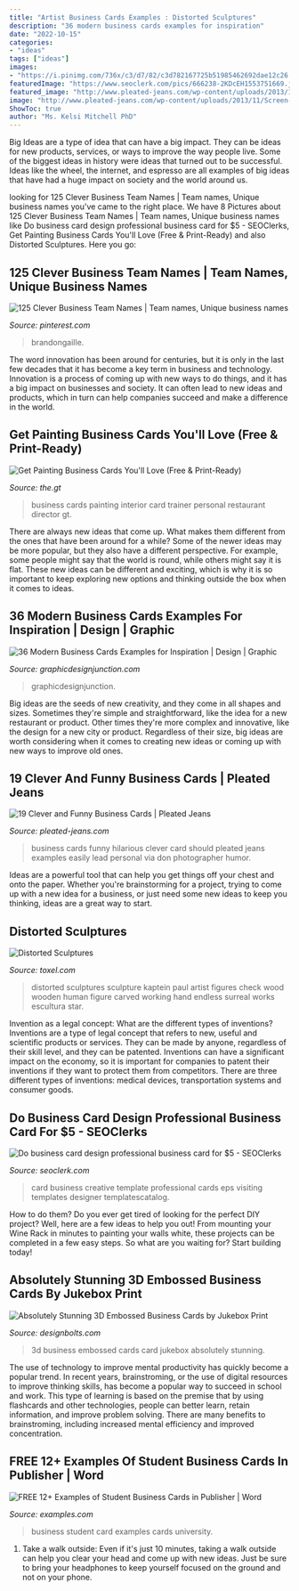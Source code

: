 ```yaml
---
title: "Artist Business Cards Examples : Distorted Sculptures"
description: "36 modern business cards examples for inspiration"
date: "2022-10-15"
categories:
- "ideas"
tags: ["ideas"]
images:
- "https://i.pinimg.com/736x/c3/d7/82/c3d782167725b51985462692dae12c26.jpg"
featuredImage: "https://www.seoclerk.com/pics/666238-2KDcEH1553751669.jpg"
featured_image: "http://www.pleated-jeans.com/wp-content/uploads/2013/11/Screen-shot-2013-11-24-at-1.47.49-PM.jpg"
image: "http://www.pleated-jeans.com/wp-content/uploads/2013/11/Screen-shot-2013-11-24-at-1.47.49-PM.jpg"
ShowToc: true
author: "Ms. Kelsi Mitchell PhD"
---
```



Big Ideas are a type of idea that can have a big impact. They can be ideas for new products, services, or ways to improve the way people live. Some of the biggest ideas in history were ideas that turned out to be successful. Ideas like the wheel, the internet, and espresso are all examples of big ideas that have had a huge impact on society and the world around us.

	

		
looking for 125 Clever Business Team Names | Team names, Unique business names you've came to the right place. We have 8 Pictures about 125 Clever Business Team Names | Team names, Unique business names like Do business card design professional business card for $5 - SEOClerks, Get Painting Business Cards You&#039;ll Love (Free &amp; Print-Ready) and also Distorted Sculptures. Here you go:
		
    
## 125 Clever Business Team Names | Team Names, Unique Business Names

<img loading=lazy src="https://i.pinimg.com/736x/c3/d7/82/c3d782167725b51985462692dae12c26.jpg" onerror="this.onerror=null;this.src='https://tse4.mm.bing.net/th?id=OIP.YWpXcDnWdQpX51OMorszaAHaLG&amp;pid=15.1';" alt="125 Clever Business Team Names | Team names, Unique business names">

_Source: pinterest.com_

>brandongaille. 

	

The word innovation has been around for centuries, but it is only in the last few decades that it has become a key term in business and technology. Innovation is a process of coming up with new ways to do things, and it has a big impact on businesses and society. It can often lead to new ideas and products, which in turn can help companies succeed and make a difference in the world.

    
## Get Painting Business Cards You&#039;ll Love (Free &amp; Print-Ready)

<img loading=lazy src="https://the.gt/wp-content/uploads/2019/06/painting-business-cards-6.jpg" onerror="this.onerror=null;this.src='https://tse4.mm.bing.net/th?id=OIP.V3SmVHMTPHSUbahhGp-FRgHaE7&amp;pid=15.1';" alt="Get Painting Business Cards You&#039;ll Love (Free &amp; Print-Ready)">

_Source: the.gt_

>business cards painting interior card trainer personal restaurant director gt. 

	

There are always new ideas that come up. What makes them different from the ones that have been around for a while? Some of the newer ideas may be more popular, but they also have a different perspective. For example, some people might say that the world is round, while others might say it is flat. These new ideas can be different and exciting, which is why it is so important to keep exploring new options and thinking outside the box when it comes to ideas.

    
## 36 Modern Business Cards Examples For Inspiration | Design | Graphic

<img loading=lazy src="http://gdj.graphicdesignjunction.com/wp-content/uploads/2017/12/best-business-card-2017-3.jpg" onerror="this.onerror=null;this.src='https://tse4.mm.bing.net/th?id=OIP.a2NrLQsMDcywLAxC0FA7ZwHaL6&amp;pid=15.1';" alt="36 Modern Business Cards Examples for Inspiration | Design | Graphic">

_Source: graphicdesignjunction.com_

>graphicdesignjunction. 

	

Big ideas are the seeds of new creativity, and they come in all shapes and sizes. Sometimes they're simple and straightforward, like the idea for a new restaurant or product. Other times they're more complex and innovative, like the design for a new city or product. Regardless of their size, big ideas are worth considering when it comes to creating new ideas or coming up with new ways to improve old ones.

    
## 19 Clever And Funny Business Cards | Pleated Jeans

<img loading=lazy src="http://www.pleated-jeans.com/wp-content/uploads/2013/11/Screen-shot-2013-11-24-at-1.47.49-PM.jpg" onerror="this.onerror=null;this.src='https://tse3.mm.bing.net/th?id=OIP.wqO6Tpnqbbqc1IlBMw_LQAHaE4&amp;pid=15.1';" alt="19 Clever and Funny Business Cards | Pleated Jeans">

_Source: pleated-jeans.com_

>business cards funny hilarious clever card should pleated jeans examples easily lead personal via don photographer humor. 

	

Ideas are a powerful tool that can help you get things off your chest and onto the paper. Whether you're brainstorming for a project, trying to come up with a new idea for a business, or just need some new ideas to keep you thinking, ideas are a great way to start.

    
## Distorted Sculptures

<img loading=lazy src="http://www.toxel.com/wp-content/uploads/2016/02/distortedsculptures06.jpg" onerror="this.onerror=null;this.src='https://tse4.mm.bing.net/th?id=OIP.H8KqYYJIuNGFWFHULGDoyQAAAA&amp;pid=15.1';" alt="Distorted Sculptures">

_Source: toxel.com_

>distorted sculptures sculpture kaptein paul artist figures check wood wooden human figure carved working hand endless surreal works escultura star. 

	

Invention as a legal concept: What are the different types of inventions?
Inventions are a type of legal concept that refers to new, useful and scientific products or services. They can be made by anyone, regardless of their skill level, and they can be patented. Inventions can have a significant impact on the economy, so it is important for companies to patent their inventions if they want to protect them from competitors. There are three different types of inventions: medical devices, transportation systems and consumer goods.

    
## Do Business Card Design Professional Business Card For $5 - SEOClerks

<img loading=lazy src="https://www.seoclerk.com/pics/666238-2KDcEH1553751669.jpg" onerror="this.onerror=null;this.src='https://tse1.mm.bing.net/th?id=OIP.ZPuKZ8FI0UJMe0Jyw6B5SwHaFj&amp;pid=15.1';" alt="Do business card design professional business card for $5 - SEOClerks">

_Source: seoclerk.com_

>card business creative template professional cards eps visiting templates designer templatescatalog. 

	

How to do them?
Do you ever get tired of looking for the perfect DIY project? Well, here are a few ideas to help you out! From mounting your Wine Rack in minutes to painting your walls white, these projects can be completed in a few easy steps. So what are you waiting for? Start building today!

    
## Absolutely Stunning 3D Embossed Business Cards By Jukebox Print

<img loading=lazy src="http://www.designbolts.com/wp-content/uploads/2016/07/3D-Business-Card-Design-2.jpg" onerror="this.onerror=null;this.src='https://tse3.mm.bing.net/th?id=OIP.8ZmCSvvrbwHR19DP5gQaBQHaK-&amp;pid=15.1';" alt="Absolutely Stunning 3D Embossed Business Cards by Jukebox Print">

_Source: designbolts.com_

>3d business embossed cards card jukebox absolutely stunning. 

	

The use of technology to improve mental productivity has quickly become a popular trend. In recent years, brainstroming, or the use of digital resources to improve thinking skills, has become a popular way to succeed in school and work. This type of learning is based on the premise that by using flashcards and other technologies, people can better learn, retain information, and improve problem solving. There are many benefits to brainstroming, including increased mental efficiency and improved concentration.

    
## FREE 12+ Examples Of Student Business Cards In Publisher | Word

<img loading=lazy src="https://images.examples.com/wp-content/uploads/2018/01/University-Student-Business-Card.jpg" onerror="this.onerror=null;this.src='https://tse4.mm.bing.net/th?id=OIP.Xnw013FB3AsHdYXB2TyjrQHaHg&amp;pid=15.1';" alt="FREE 12+ Examples of Student Business Cards in Publisher | Word">

_Source: examples.com_

>business student card examples cards university. 

	

1. Take a walk outside: Even if it's just 10 minutes, taking a walk outside can help you clear your head and come up with new ideas. Just be sure to bring your headphones to keep yourself focused on the ground and not on your phone.

